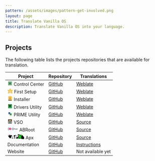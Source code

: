 ```yaml
---
pattern: /assets/images/pattern-get-involved.png
layout: page
title: Translate Vanilla OS
description: Translate Vanilla OS into your language.
---
```


## Projects
The following table lists the projects repositories that are available for translation.

| Project | Repository | Translations |
| ------- | ---------- | ------------ |
| <img src="/assets/images/icons/control-center.svg" height="16" /> Control Center | [GitHub](https://github.com/Vanilla-OS/vanilla-control-center) | [Weblate](https://hosted.weblate.org/projects/vanilla-os/control-center/) |
| <img src="/assets/images/icons/first-setup.svg" height="16" /> First Setup | [GitHub](https://github.com/Vanilla-OS/first-setup) | [Weblate](https://hosted.weblate.org/projects/vanilla-os/first-setup/) |
| <img src="/assets/images/icons/installer.svg" height="16" /> Installer | [GitHub](https://github.com/Vanilla-OS/vanilla-installer) | [Weblate](https://hosted.weblate.org/projects/vanilla-os/installer/) |
| <img src="/assets/images/icons/drivers-utility.svg" height="16" /> Drivers Utility | [GitHub](https://github.com/Vanilla-OS/vanilla-drivers-utility) | [Weblate](https://hosted.weblate.org/projects/vanilla-os/vanilla-drivers-utility/) |
| <img src="/assets/images/icons/prime-utility.svg" height="16" /> PRIME Utility | [GitHub](https://github.com/Vanilla-OS/vanilla-prime-utility) | [Weblate](https://hosted.weblate.org/projects/vanilla-os/vanilla-prime-utility/) |
| <img src="/assets/images/icons/vso.svg" height="16" /> VSO | [GitHub](https://github.com/Vanilla-OS/vanilla-system-operator) | [Source](https://github.com/Vanilla-OS/vanilla-system-operator/tree/main/locales) |
| <img src="/assets/images/icons/abroot.svg" height="16" /> ABRoot | [GitHub](https://github.com/Vanilla-OS/ABRoot) | [Source](https://github.com/Vanilla-OS/ABRoot/tree/main/locales) |
| <img src="/assets/images/icons/apx.png" height="16" /> Apx | [GitHub](https://github.com/Vanilla-OS/Apx) | [Source](https://github.com/Vanilla-OS/apx/tree/main/locales) |
| Documentation | [GitHub](https://github.com/vanilla-os/documentation) | [Instructions](https://github.com/Vanilla-OS/documentation/blob/main/TRANSLATE.md) |
| Website | [GitHub](https://github.com/Vanilla-OS/website) | Not available yet |
